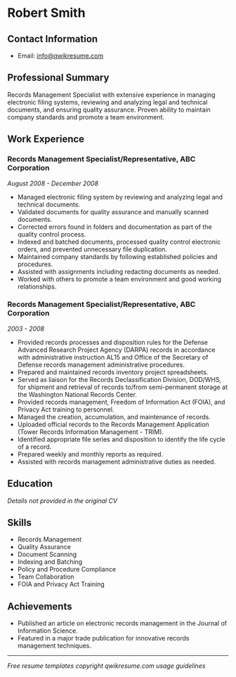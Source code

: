 # Robert Smith

## Contact Information
- Email: info@qwikresume.com

## Professional Summary

Records Management Specialist with extensive experience in managing electronic filing systems, reviewing and analyzing legal and technical documents, and ensuring quality assurance. Proven ability to maintain company standards and promote a team environment.

## Work Experience

### Records Management Specialist/Representative, ABC Corporation
*August 2008 - December 2008*

- Managed electronic filing system by reviewing and analyzing legal and technical documents.
- Validated documents for quality assurance and manually scanned documents.
- Corrected errors found in folders and documentation as part of the quality control process.
- Indexed and batched documents, processed quality control electronic orders, and prevented unnecessary file duplication.
- Maintained company standards by following established policies and procedures.
- Assisted with assignments including redacting documents as needed.
- Worked with others to promote a team environment and good working relationships.

### Records Management Specialist/Representative, ABC Corporation
*2003 - 2008*

- Provided records processes and disposition rules for the Defense Advanced Research Project Agency (DARPA) records in accordance with administrative instruction AL15 and Office of the Secretary of Defense records management administrative procedures.
- Prepared and maintained records inventory project spreadsheets.
- Served as liaison for the Records Declassification Division, DOD/WHS, for shipment and retrieval of records to/from semi-permanent storage at the Washington National Records Center.
- Provided records management, Freedom of Information Act (FOIA), and Privacy Act training to personnel.
- Managed the creation, accumulation, and maintenance of records.
- Uploaded official records to the Records Management Application (Tower Records Information Management - TRIM).
- Identified appropriate file series and disposition to identify the life cycle of a record.
- Prepared weekly and monthly reports as required.
- Assisted with records management administrative duties as needed.

## Education

*Details not provided in the original CV*

## Skills

- Records Management
- Quality Assurance
- Document Scanning
- Indexing and Batching
- Policy and Procedure Compliance
- Team Collaboration
- FOIA and Privacy Act Training

## Achievements

- Published an article on electronic records management in the Journal of Information Science.
- Featured in a major trade publication for innovative records management techniques.

---

*Free resume templates copyright qwikresume.com usage guidelines*